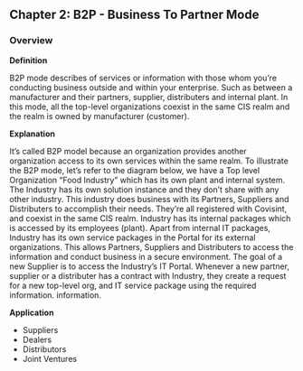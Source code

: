 ## Chapter 2: B2P - Business To Partner Mode

### Overview

**Definition**

B2P mode describes of services or information with those whom you’re conducting business outside and within your enterprise. Such as between a manufacturer and their partners, supplier, distributers and internal plant. In this mode, all the top-level organizations coexist in the same CIS realm and the realm is owned by manufacturer (customer).

**Explanation**

It’s called B2P model because an organization provides another organization access to its own services within the same realm. To illustrate the B2P mode, let’s refer to the diagram below, we have a Top level Organization “Food Industry” which has its own plant and internal system. The Industry has its own solution instance and they don’t share with any other industry. This industry does business with its Partners, Suppliers and Distributers to accomplish their needs. They’re all registered with Covisint, and coexist in the same CIS realm. Industry has its internal packages which is accessed by its employees (plant). Apart from internal IT packages, Industry has its own service packages in the Portal for its external organizations. This allows Partners, Suppliers and Distributers to access the information and conduct business in a secure environment. The goal of a new Supplier is to access the Industry’s IT Portal. Whenever a new partner, supplier or a distributer has a contract with Industry, they create a request for a new top-level org, and IT service package using the required information.  information.

**Application**

* Suppliers
* Dealers
* Distributors
* Joint Ventures
